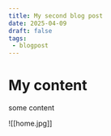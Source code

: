```yaml
---
title: My second blog post
date: 2025-04-09
draft: false
tags: 
 - blogpost
---
```


# My content
some content

![[home.jpg]]